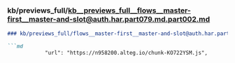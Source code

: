 ### kb/previews_full/kb__previews_full__flows__master-first__master-and-slot@auth.har.part079.md.part002.md

```md
### kb/previews_full/flows__master-first__master-and-slot@auth.har.part079.md (part 002)

```md
            "url": "https://n958200.alteg.io/chunk-KO722YSM.js",
   
```

```

```

